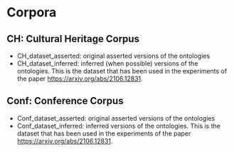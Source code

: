 # Corpora

## CH: Cultural Heritage Corpus
- CH_dataset_asserted: original asserted versions of the ontologies
- CH_dataset_inferred: inferred (when possible) versions of the ontologies. This is the dataset that has been used in the experiments of the paper https://arxiv.org/abs/2106.12831.


## Conf: Conference Corpus
- Conf_dataset_asserted: original asserted versions of the ontologies
- Conf_dataset_inferred: inferred versions of the ontologies. This is the dataset that has been used in the experiments of the paper https://arxiv.org/abs/2106.12831.
